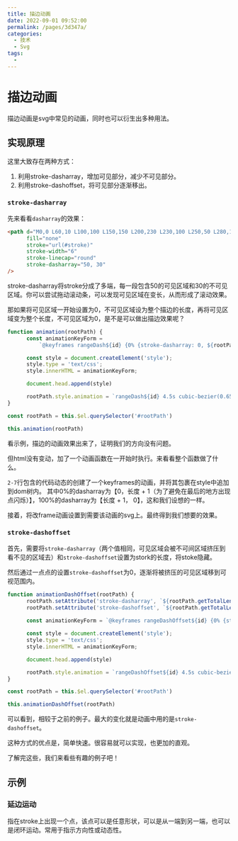 ```yaml
---
title: 描边动画
date: 2022-09-01 09:52:00
permalink: /pages/3d347a/
categories:
  - 技术
  - Svg
tags:
  - 
---
```


# 描边动画

描边动画是svg中常见的动画，同时也可以衍生出多种用法。

<!-- more -->

## 实现原理

这里大致存在两种方式：

1. 利用stroke-dasharray，增加可见部分，减少不可见部分。
2. 利用stroke-dashoffset，将可见部分逐渐移出。

### `stroke-dasharray`

先来看看`dasharray`的效果：

<svg-LineGaussianBlur dash dash-range />


```html
<path d="M0,0 L60,10 L100,100 L150,150 L200,230 L230,100 L250,50 L280,120 L300,0"
      fill="none"
      stroke="url(#stroke)"
      stroke-width="6"
      stroke-linecap="round"
      stroke-dasharray="50, 30"
/>
```

stroke-dasharray将stroke分成了多端，每一段包含50的可见区域和30的不可见区域。你可以尝试拖动滚动条，可以发现可见区域在变长，从而形成了滚动效果。

那如果将可见区域一开始设置为0，不可见区域设为整个描边的长度，再将可见区域变为整个长度，不可见区域为0，是不是可以做出描边效果呢？

<svg-LineGaussianBlur transition />

```javascript
function animation(rootPath) {
      const animationKeyForm = 
          `@keyframes rangeDash${id} {0% {stroke-dasharray: 0, ${rootPath.getTotalLength() + 1};}100% {stroke-dasharray: ${rootPath.getTotalLength() + 1}, 0;}}`

      const style = document.createElement('style');
      style.type = 'text/css';
      style.innerHTML = animationKeyForm;

      document.head.append(style)

      rootPath.style.animation = `rangeDash${id} 4.5s cubic-bezier(0.65, 0, 0.45, 1) infinite`
}

const rootPath = this.$el.querySelector('#rootPath')

this.animation(rootPath)
```

看示例，描边的动画效果出来了，证明我们的方向没有问题。

但html没有变动，加了一个动画函数在一开始时执行。来看看整个函数做了什么。

`2-7`行包含的代码动态的创建了一个keyframes的动画，并将其包裹在style中追加到dom树内。
其中0%的dasharray为【0，长度 + 1（为了避免在最后的地方出现点闪烁）】，100%的dasharray为【长度 + 1， 0】，这和我们设想的一样。

接着，将改frame动画设置到需要该动画的svg上。最终得到我们想要的效果。

### `stroke-dashoffset`

首先，需要将`stroke-dasharray`（两个值相同，可见区域会被不可间区域挤压到看不见的区域去）和`stroke-dashoffset`设置为stork的长度，将stoke隐藏。

然后通过一点点的设置`stroke-dashoffset`为0，逐渐将被挤压的可见区域移到可视范围内。

<svg-LineGaussianBlur transition-offset />

```javascript
function animationDashOffset(rootPath) {
      rootPath.setAttribute('stroke-dasharray', `${rootPath.getTotalLength() + 1}`)
      rootPath.setAttribute('stroke-dashoffset', `${rootPath.getTotalLength() + 1}`)
    
      const animationKeyForm = `@keyframes rangeDashOffset${id} {0% {stroke-dashoffset: ${rootPath.getTotalLength() + 1};}100% {stroke-dashoffset: 0;}}`

      const style = document.createElement('style');
      style.type = 'text/css';
      style.innerHTML = animationKeyForm;

      document.head.append(style)

      rootPath.style.animation = `rangeDashOffset${id} 4.5s cubic-bezier(0.65, 0, 0.45, 1) infinite`
}

const rootPath = this.$el.querySelector('#rootPath')

this.animationDashOffset(rootPath)
```

可以看到，相较于之前的例子。最大的变化就是动画中用的是`stroke-dashoffset`。

这种方式的优点是，简单快速。很容易就可以实现，也更加的直观。

了解完这些，我们来看些有趣的例子吧！

## 示例

### 延边运动

指在stroke上出现一个点，该点可以是任意形状，可以是从一端到另一端，也可以是闭环运动。常用于指示方向性或动态性。

<svg-StrokeAction />